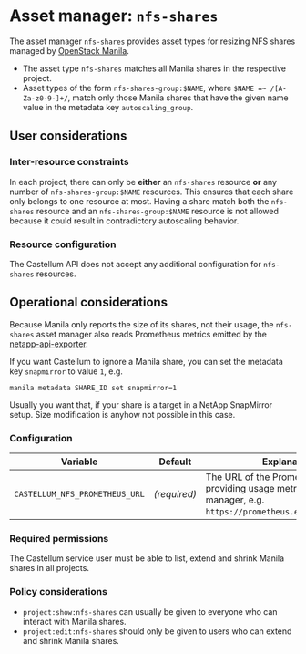 # Asset manager: `nfs-shares`

The asset manager `nfs-shares` provides asset types for resizing NFS shares
managed by [OpenStack Manila](https://wiki.openstack.org/wiki/Manila).

* The asset type `nfs-shares` matches all Manila shares in the respective project.
* Asset types of the form `nfs-shares-group:$NAME`, where `$NAME =~ /[A-Za-z0-9-]+/`,
  match only those Manila shares that have the given name value in the metadata
  key `autoscaling_group`.

## User considerations

### Inter-resource constraints

In each project, there can only be **either** an `nfs-shares` resource **or**
any number of `nfs-shares-group:$NAME` resources. This ensures that each share
only belongs to one resource at most. Having a share match both the
`nfs-shares` resource and an `nfs-shares-group:$NAME` resource is not allowed
because it could result in contradictory autoscaling behavior.

### Resource configuration

The Castellum API does not accept any additional configuration for `nfs-shares` resources.

## Operational considerations

Because Manila only reports the size of its shares, not their usage, the `nfs-shares` asset manager
also reads Prometheus metrics emitted by the
[netapp-api-exporter](https://github.com/sapcc/netapp-api-exporter).

If you want Castellum to ignore a Manila share, you can set the metadata key `snapmirror` to value `1`, e.g.

    manila metadata SHARE_ID set snapmirror=1

Usually you want that, if your share is a target in a NetApp SnapMirror setup. Size modification is anyhow not possible in this case.

### Configuration

| Variable | Default | Explanation |
| -------- | ------- | ----------- |
| `CASTELLUM_NFS_PROMETHEUS_URL` | *(required)* | The URL of the Prometheus instance providing usage metrics to this asset manager, e.g. `https://prometheus.example.org:9090`. |

### Required permissions

The Castellum service user must be able to list, extend and shrink Manila shares in all projects.

### Policy considerations

- `project:show:nfs-shares` can usually be given to everyone who can interact with Manila shares.
- `project:edit:nfs-shares` should only be given to users who can extend and shrink Manila shares.
